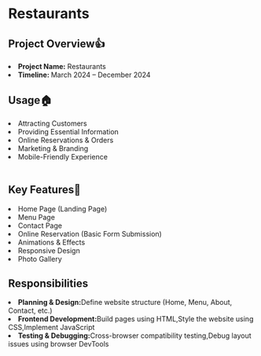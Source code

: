 # Restaurants
<h2>Project Overview👍</h2>
<li><b><span>Project Name:</span></b> Restaurants</li>
<li><b><span>Timeline: </span></b>March 2024 – December 2024</li>


<h2>Usage🏠</h2>
<li>Attracting Customers</li>
<li>Providing Essential Information</li>
<li>Online Reservations & Orders</li>
<li>Marketing & Branding</li>
<li>Mobile-Friendly Experience</li> <br>
<h2>Key Features🚀</h2>
<li> Home Page (Landing Page)</li>
<li>Menu Page</li>
<li>Contact Page</li>
<li>Online Reservation (Basic Form Submission)</li>
<li> Animations & Effects</li>
<li>Responsive Design</li>
<li>Photo Gallery</li>

<h2>Responsibilities</h2>
<li><b><span> Planning & Design:</span></b>Define website structure (Home, Menu, About, Contact, etc.)<br>
<li><b><span>Frontend Development:</span></b>Build pages using HTML,Style the website using CSS,Implement JavaScript</li>
<li><b><span>Testing & Debugging:</span></b>Cross-browser compatibility testing,Debug layout issues using browser DevTools</li>
